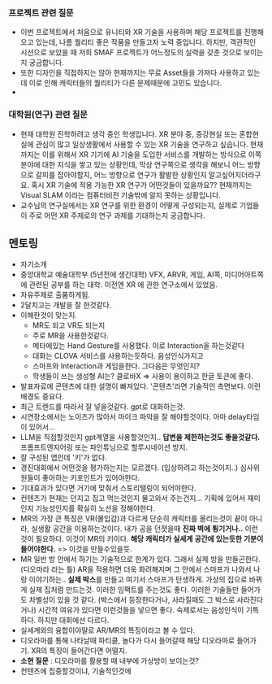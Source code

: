 ### 프로젝트 관련 질문
- 이번 프로젝트에서 처음으로 유니티와 XR 기술을 사용하며 해당 프로젝트를 진행해오고 있는데, 나름 퀄리티 좋은 작품을 만들고자 노력 중입니다. 하지만, 객관적인 시선으로 보았을 때 저희 SMAF 프로젝트가 어느정도의 실력을 갖춘 것으로 보이는지 궁금합니다.
- 또한 디자인을 직접하지는 않아 현재까지는 무료 Asset들을 가져다 사용하고 있는데 이로 인해 캐릭터들의 퀄리티가 다른 문제때문에 고민도 있습니다.
- 
### 대학원(연구) 관련 질문
- 현재 대학원 진학하려고 생각 중인 학생입니다. XR 분야 중, 증강현실 또는 혼합현실에 관심이 많고 일상생활에서 사용할 수 있는 XR 기술을 연구하고 싶습니다. 현재까지는 이를 위해서 XR 기기에 AI 기술을 도입한 서비스를 개발하는 방식으로 이쪽 분야에 대한 지식을 쌓고 있는 상황인데, 막상 연구쪽으로 생각을 해보니 어느 방향으로 갈피를 잡아야할지, 어느 방향으로 연구가 활발한 상황인지 알고싶어지더라구요. 혹시 XR 기술에 적용 가능한 XR 연구가 어떤것들이 있을까요?? 현재까지는 Visual SLAM 이라는 컴퓨터비전 기술밖에 알지 못하는 상황입니다.
- 교수님의 연구실에서는 XR 연구를 위한 환경이 어떻게 구성되는지, 실제로 기업들이 주로 어떤 XR 주제로의 연구 과제를 기대하는지 궁금합니다.


## 멘토링
- 자기소개
- 중앙대학교 예술대학부 (5년전에 생긴대학) VFX, ARVR, 게임, AI쪽, 미디어아트쪽에 관련된 공부를 하는 대학. 이전엔 XR 에 관한 연구소에서 있었음.
- 자유주제로 출품하게됨. 
- 2달치고는 개발을 잘 한것같다. 
- 이해한것이 맞는지. 
	- MR도 되고 VR도 되는지
	- 주로 MR을 사용한것같다.
	- 메타에있는 Hand Gesture를 사용했다. 이로 Interaction을 하는것같다
	- 대화는 CLOVA 서비스를 사용하는듯하다. 음성인식가지고
	- 스마프와 Interaction과 게임을한다. 그다음은 무엇인지?
	- 학생들이 쓰는 생성형 AI는? 클로바X => 사용이 용이하고 한글 토큰에 좋다. 
- 발표자료에 콘텐츠에 대한 설명이 빠져있다. '콘텐츠'라면 기술적인 측면보다. 이런 배경도 중요다.
- 최근 트렌드를 따라서 잘 넣을것같다. gpt로 대화하는것.
- 시연장소에서는 노이즈가 많아서 마이크 파악을 잘 해야할것이다. 아마 delay타임이 있어서... 
- LLM을 직접할것인지 gpt계열을 사용할것인지.. **답변을 제한하는것도 좋을것같다.** 프롬프트엔지어링 또는 파인튜닝으로 할루시네이션 방지.
- 잘 구성된 앱인데 '키'가 없다.
- 경진대회에서 어떤것을 평가하는지는 모르겠다. (입상하려고 하는것이지..) 심사위원들이 좋아하는 키포인트가 있어야한다.
- 기대효과가 있다면 거기에 맞춰서 스토리텔링이 되어야한다. 
- 컨텐츠가 현재는 던지고 집고 먹는것인지 물고와서 주는건지... 기획에 있어서 재미인지 기능성인지를 확실히 노선을 정해야한다.
- MR의 가장 큰 특징은 VR(몰입감)과 다르게 단순히 캐릭터를 올리는것이 끝이 아니라, 실생활 공간을 이용하는것이다. 내가 공을 던졋을때 **진짜 벽에 튕기거나..** 이런것이 필요하다. 이것이 MR의 키이다. **해당 캐릭터가 실세계 공간에 있는듯한 기분이 들어야한다.** => 이것을 만들수있을듯.
- MR 일반 방 안에서 하기는 기술적으로 한계가 있다.  그래서 실제 방을 만들곤한다. (디오마라 라는 틀) AR을 적용하면 더욱 화려해지며 그 안에서 스마프가 나와서 나랑 이야기하는.. **실제 박스**를 만들고 여기서 스마프가 탄생하게. 가상의 집으로 바뀌게 실제 집처럼 만드는것. 이러한 임팩트를 주는것도 좋다. 이러한 기술들만 들어가도 차별성이 있을 것 같다. (박스에서 등장한다거나, 사라질때도 그 박스로 사라진다거나) 시간적 여유가 있다면 이런것들을 넣으면 좋다. 숙제로서는 음성인식이 기특하다. 하지만 대회에선 다르다.
- 실세계와의 융합이야말로 AR/MR의 특징이라고 볼 수 있다. 
- 디오라마를 통해 나타날때 파티클, 놀다가 다시 들어갈때 해당 디오라마로 들어가기. XR의 특징이 들어간다면 어떨지.
- **소현 질문** : 디오라마를 활용할 때 내부에 가상방이 보이는것?
- 컨텐츠에 집중할것이냐, 기술적인것에 